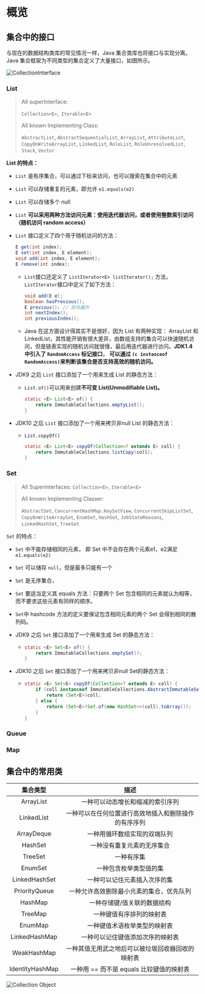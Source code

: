 # 概览

## 集合中的接口

与现在的数据结构类库的常见情况一样，Java 集合类库也将接口与实现分离。Java 集合框架为不同类型的集合定义了大量接口，如图所示。

![CollectionInterface](https://blog-1300663127.cos.ap-shanghai.myqcloud.com/BackEnd_Notes/CollectionInterface.png)

### List

> All superInterface:
>
> `Collection<E>`,` Iterable<E>`
>
> All known Implementing Class:
>
> `AbstractList`, `AbstractSequentialList`, `ArrayList`, `AttributeList`, `CopyOnWriteArrayList`, `LinkedList`, `RoleList`, `RoleUnresolvedList`, `Stack`, `Vector`

**List 的特点：**

- `List` 是有序集合，可以通过下标来访问，也可以搜索在集合中的元素

- `List` 可以存储重复的元素，即允许 `e1.equals(e2)`

- `List` 可以存储多个 null

- `List` **可以采用两种方法访问元素：使用迭代器访问，或者使用整数索引访问（随机访问 random access）**

- `List` 接口定义了四个用于随机访问的方法：	

  ```java
  E get(int index);
  E set(int index, E element);
  void add(int index, E element);
  E remove(int index);
  ```

  - `List`接口还定义了 `ListIterator<E> listIterator();` 方法，` ListIterator `接口中定义了如下方法：

    ```java
    void add(E e);
    boolean hasPrevious();
    E previous(); // 反向遍历
    int nextIndex();
    int previousIndex();
    ```

  - Java 在这方面设计得其实不是很好，因为 List 有两种实现： ArrayList 和 LinkedList，其性能开销有很大差异，由数组支持的集合可以快速随机访问，但是链表实现的随机访问就很慢，最后用迭代器进行访问。**JDK1.4 中引入了 `RandomAccess` 标记接口**， **可以通过 `(c instanceof RandomAccess)`来判断该集合是否支持高效的随机访问。**

- JDK9 之后 `List` 接口添加了一个用来生成 List 的静态方法：

  - `List.of()`可以用来创建**不可变 List(Unmodifiable List)。**

    ```java
    static <E> List<E> of() {
        return ImmutableCollections.emptyList();
    }
    ```

- JDK10 之后 `List` 接口添加了一个用来拷贝非null List 的静态方法：

  - `List.copyOf()`

    ```java
    static <E> List<E> copyOf(Collection<? extends E> coll) {
        return ImmutableCollections.listCopy(coll);
    }
    ```

### Set

> All Superinterfaces:
> `Collection<E>`, `Iterable<E>`
>
> All known Implementing Classer:
>
> `AbstractSet`, `ConcurrentHashMap.KeySetView`, `ConcurrentSkipListSet`, `CopyOnWriteArraySet`, `EnumSet`, `HashSet`, `JobStateReasons`, `LinkedHashSet`, `TreeSet`

`Set` 的特点：

- `Set` 中不能存储相同的元素， 即 Set 中不会存在两个元素e1，e2满足 `e1.equals(e2)`
- `Set` 可以储存 `null`，但是最多只能有一个
- `Set` 是无序集合，

- `Set` 要适当定义其 equals 方法：只要两个 Set 包含相同的元素就认为相等，而不要求这些元素有同样的顺序。

- `Set`中 hashcode 方法的定义要保证包含相同元素的两个 Set 会得到相同的散列码。

- JDK9 之后 `Set` 接口添加了一个用来生成 Set 的静态方法：

  - ```java
    static <E> Set<E> of() {
        return ImmutableCollections.emptySet();
    }
    ```

- JDK10 之后 `Set` 接口添加了一个用来拷贝非null Set的静态方法：

  - ```java
    static <E> Set<E> copyOf(Collection<? extends E> coll) {
        if (coll instanceof ImmutableCollections.AbstractImmutableSet) {
            return (Set<E>)coll;
        } else {
            return (Set<E>)Set.of(new HashSet<>(coll).toArray());
        }
    }
    ```
  



### Queue





### Map



## 集合中的常用类

|    集合类型     |                         描述                         |
| :-------------: | :--------------------------------------------------: |
|    ArrayList    |           一种可以动态增长和缩减的索引序列           |
|   LinkedList    | 一种可以在任何位置进行高效地插入和删除操作的有序序列 |
|   ArrayDeque    |             一种用循环数组实现的双端队列             |
|     HashSet     |              一种没有重复元素的无序集合              |
|     TreeSet     |                      一种有序集                      |
|     EnumSet     |                一种包含枚举类型值的集                |
|  LinkedHashSet  |             一种可以记住元素插入次序的集             |
|  PriorityQueue  |       一种允许高效删除最小元素的集合，优先队列       |
|     HashMap     |             一种存储键/值关联的数据结构              |
|     TreeMap     |               一种键值有序排列的映射表               |
|     EnumMap     |             一种键值术语枚举类型的映射表             |
|  LinkedHashMap  |           一种可以记住键值添加次序的映射表           |
|   WeakHashMap   |   一种其值无用武之地后可以被垃圾回收器回收的映射表   |
| IdentityHashMap |       一种用 == 而不是 equals 比较键值的映射表       |

![Collection Object](https://blog-1300663127.cos.ap-shanghai.myqcloud.com/BackEnd_Notes/CollectionObject.png)

